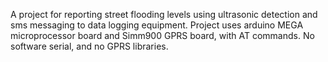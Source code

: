
A project for reporting street flooding levels using ultrasonic detection and sms messaging to data logging equipment.
Project uses arduino MEGA microprocessor board and Simm900 GPRS board, with AT commands. No software serial, and no GPRS libraries.
